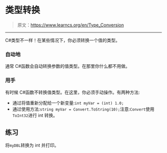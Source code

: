 # 类型转换

> 原文：<https://www.learncs.org/en/Type_Conversion>

* * *

C#类型不一样！在某些情况下，你必须转换一个值的类型。

### 自动地

通常 C#函数会自动转换参数的值类型。在那里你什么都不用做。

### 用手

有时候 C#函数不转换值类型。在这里，你必须手动操作。有两种方法:

*   通过将值重新分配给一个新变量:`int myVar = (int) 1.0;`
*   通过使用方法:`string myVar = Convert.ToString(10);`注意:`Convert`使用`ToInt32`进行 int 转换。

## 练习

将`myDBL`转换为 int 并打印。